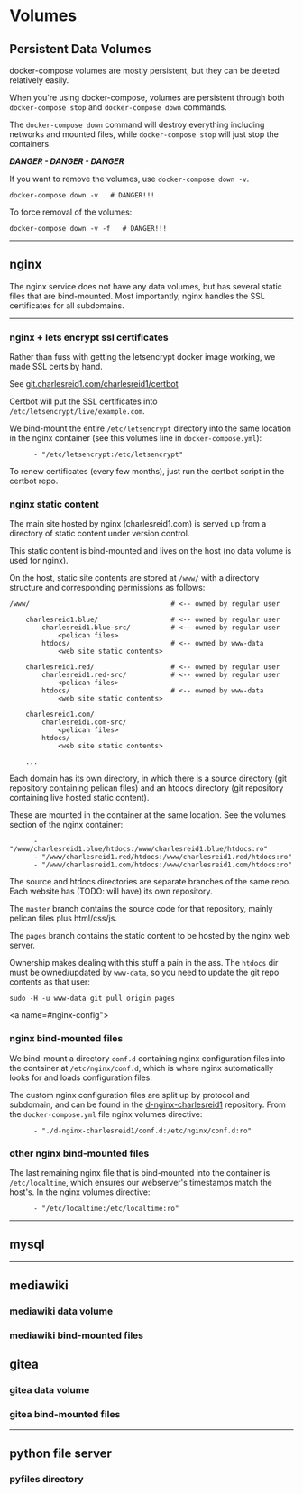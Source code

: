 # Volumes

<a name="#persistent"></a>
## Persistent Data Volumes

docker-compose volumes are mostly persistent, but they can
be deleted relatively easily.

When you're using docker-compose, volumes are persistent
through both `docker-compose stop` and `docker-compose down` commands.

The `docker-compose down` command will destroy everything including networks
and mounted files, while `docker-compose stop` will just stop the containers.

***DANGER - DANGER - DANGER***

If you want to remove the volumes, use `docker-compose down -v`.

```
docker-compose down -v   # DANGER!!!
```

To force removal of the volumes:

```
docker-compose down -v -f   # DANGER!!!
```

-----

<a name="#nginx"></a>
## nginx

The nginx service does not have any data volumes, 
but has several static files that are bind-mounted.
Most importantly, nginx handles the SSL certificates
for all subdomains.

-----

<a name="#nginx-ssl"></a>
### nginx + lets encrypt ssl certificates

Rather than fuss with getting the letsencrypt 
docker image working, we made SSL certs by hand.

See [git.charlesreid1.com/charlesreid1/certbot](https://git.charlesreid1.com/charlesreid1/certbot)

Certbot will put the SSL certificates into
`/etc/letsencrypt/live/example.com`.

We bind-mount the entire `/etc/letsencrypt` directory
into the same location in the nginx container 
(see this volumes line in `docker-compose.yml`):

```
      - "/etc/letsencrypt:/etc/letsencrypt"
```

To renew certificates (every few months), just run the certbot script in the certbot repo.

<a name="#nginx-static"></a>
### nginx static content

The main site hosted by nginx (charlesreid1.com) is served up 
from a directory of static content under version control.

This static content is bind-mounted and lives on the host 
(no data volume is used for nginx).

On the host, static site contents are stored at `/www/` 
with a directory structure and corresponding permissions
as follows:

```
/www/                                   # <-- owned by regular user

    charlesreid1.blue/                  # <-- owned by regular user
        charlesreid1.blue-src/          # <-- owned by regular user
            <pelican files>
        htdocs/                         # <-- owned by www-data
            <web site static contents>

    charlesreid1.red/                   # <-- owned by regular user
        charlesreid1.red-src/           # <-- owned by regular user
            <pelican files>
        htdocs/                         # <-- owned by www-data
            <web site static contents>

    charlesreid1.com/
        charlesreid1.com-src/
            <pelican files>
        htdocs/
            <web site static contents>

    ...
```

Each domain has its own directory, in which there is a source directory 
(git repository containing pelican files) and an htdocs directory
(git repository containing live hosted static content).

These are mounted in the container at the same location.
See the volumes section of the nginx container:

```
      - "/www/charlesreid1.blue/htdocs:/www/charlesreid1.blue/htdocs:ro"
      - "/www/charlesreid1.red/htdocs:/www/charlesreid1.red/htdocs:ro"
      - "/www/charlesreid1.com/htdocs:/www/charlesreid1.com/htdocs:ro"
```

The source and htdocs directories are separate branches of the same repo.
Each website has (TODO: will have) its own repository.

The `master` branch contains the source code for that repository,
mainly pelican files plus html/css/js.

The `pages` branch contains the static content to be hosted 
by the nginx web server.

Ownership makes dealing with this stuff a pain in the ass.
The `htdocs` dir must be owned/updated by `www-data`, 
so you need to update the git repo contents as that user:

```
sudo -H -u www-data git pull origin pages
```

<a name=#nginx-config"></a>
### nginx bind-mounted files

We bind-mount a directory `conf.d` containing 
nginx configuration files into the container 
at `/etc/nginx/conf.d`, which is where nginx
automatically looks for and loads configuration 
files.

The custom nginx configuration files are split up
by protocol and subdomain, and can be found 
in the [d-nginx-charlesreid1](https://git.charlesreid1.com/docker/d-nginx-charlesreid1)
repository. From the `docker-compose.yml` file
nginx volumes directive:

```
      - "./d-nginx-charlesreid1/conf.d:/etc/nginx/conf.d:ro"
```

<a name="#nginx-files"></a>
### other nginx bind-mounted files

The last remaining nginx file that is bind-mounted into the container
is `/etc/localtime`, which ensures our webserver's timestamps match 
the host's. In the nginx volumes directive:

```
      - "/etc/localtime:/etc/localtime:ro"
```

-----

<a name="#mysql"></a>
## mysql



-----

<a name="#mw"></a>
## mediawiki

<a name="#mw-data"></a>
### mediawiki data volume

<a name="#mw-files"></a>
### mediawiki bind-mounted files



<a name="#gitea"></a>
## gitea

<a name="#gitea-data"></a>
### gitea data volume

<a name="#gitea-files"></a>
### gitea bind-mounted files

-----

<a name="#pyfiles"></a>
## python file server

<a name="#pyfiles-dir"></a>
### pyfiles directory

